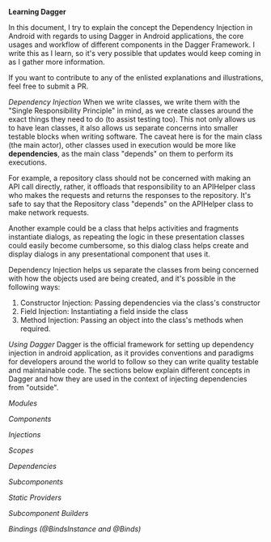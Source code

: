 **Learning Dagger**

In this document, I try to explain the concept the Dependency Injection in Android with regards to 
using Dagger in Android applications, the core usages and workflow of different components in the 
Dagger Framework. I write this as I learn, so it's very possible that updates would keep coming in 
as I gather more information.

If you want to contribute to any of the enlisted explanations and illustrations, feel free to submit
a PR.

_Dependency Injection_
When we write classes, we write them with the "Single Responsibility Principle" in mind, as we
create classes around the exact things they need to do (to assist testing too). This not only allows
us to have lean classes, it also allows us separate concerns into smaller testable blocks when
writing software. The caveat here is for the main class (the main actor), other classes used in
execution would be more like **dependencies**, as the main class "depends" on them to perform its
executions.

For example, a repository class should not be concerned with making an API call directly, rather,
it offloads that responsibility to an APIHelper class who makes the requests and returns the
responses to the repository. It's safe to say that the Repository class "depends" on the APIHelper
class to make network requests.

Another example could be a class that helps activities and fragments instantiate dialogs, as
repeating the logic in these presentation classes could easily become cumbersome, so this dialog
class helps create and display dialogs in any presentational component that uses it.

Dependency Injection helps us separate the classes from being concerned with how
the objects used are being created, and it's possible in the following ways:
1. Constructor Injection: Passing dependencies via the class's constructor
2. Field Injection: Instantiating a field inside the class
3. Method Injection: Passing an object into the class's methods when required.

_Using Dagger_
Dagger is the official framework for setting up dependency injection in android application,
as it provides conventions and paradigms for developers around the world to follow so they can
write quality testable and maintainable code. The sections below explain different concepts in
Dagger and how they are used in the context of injecting dependencies from "outside".

_Modules_

_Components_

_Injections_

_Scopes_

_Dependencies_

_Subcomponents_

_Static Providers_

_Subcomponent Builders_

_Bindings (@BindsInstance and @Binds)_